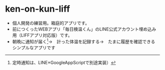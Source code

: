 # ken-on-kun-liff

+ 個人開発の練習用。箱庭的アプリです。
+ 前につくったWEBアプリ「毎日検温くん」のLINE公式アカウント埋め込み用（LIFFアプリ対応版）です。
+ 朝晩に通知が届く[^1]→　計った体温を記録する→　たまに履歴を確認できる　　シンプルなアプリです

[^1]:定時通知は、LINE×GoogleAppScriptで別途実装）
